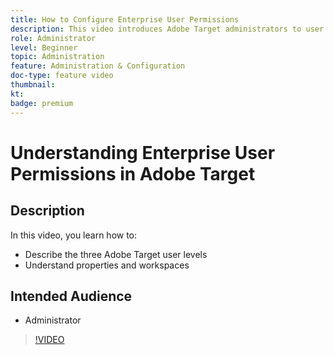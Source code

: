 ```yaml
---
title: How to Configure Enterprise User Permissions
description: This video introduces Adobe Target administrators to user permissions, properties, and workspaces. Watch this video to learn about the different user levels and how to use properties and workspaces to control user access.
role: Administrator
level: Beginner
topic: Administration
feature: Administration & Configuration
doc-type: feature video
thumbnail:
kt:
badge: premium
---
```


# Understanding Enterprise User Permissions in Adobe Target

## Description

In this video, you learn how to:

* Describe the three Adobe Target user levels
* Understand properties and workspaces

## Intended Audience

* Administrator

>[!VIDEO](https://video.tv.adobe.com/v/19042/?quality=12)